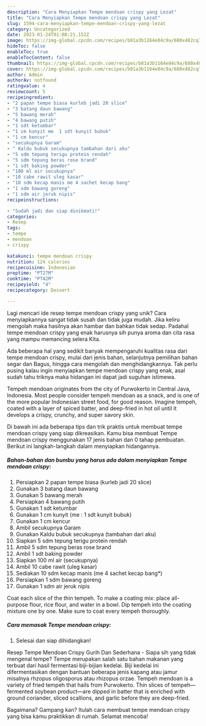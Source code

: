 ```yaml
---
description: "Cara Menyiapkan Tempe mendoan crispy yang Lezat"
title: "Cara Menyiapkan Tempe mendoan crispy yang Lezat"
slug: 1594-cara-menyiapkan-tempe-mendoan-crispy-yang-lezat
category: Uncategorized
date: 2023-01-24T01:08:21.152Z
image: https://img-global.cpcdn.com/recipes/b81a3b1164e84c9a/680x482cq70/tempe-mendoan-crispy-foto-resep-utama.jpg
hideToc: false
enableToc: true
enableTocContent: false
thumbnail: https://img-global.cpcdn.com/recipes/b81a3b1164e84c9a/680x482cq70/tempe-mendoan-crispy-foto-resep-utama.jpg
cover: https://img-global.cpcdn.com/recipes/b81a3b1164e84c9a/680x482cq70/tempe-mendoan-crispy-foto-resep-utama.jpg
author: Admin
authorAv: notfound
ratingvalue: 4
reviewcount: 5
recipeingredient:
- "2 papan tempe biasa kurleb jadi 20 slice"
- "3 batang daun bawang"
- "5 bawang merah"
- "4 bawang putih"
- "1 sdt ketumbar"
- "1 cm kunyit me  1 sdt kunyit bubuk"
- "1 cm kencur"
- "secukupnya Garam"
- " Kaldu bubuk secukupnya tambahan dari aku"
- "5 sdm tepung terigu protein rendah"
- "5 sdm tepung beras rose brand"
- "1 sdt baking powder"
- "100 ml air secukupnya"
- "10 cabe rawit uleg kasar"
- "10 sdm kecap manis me 4 sachet kecap bang"
- "1 sdm bawang goreng"
- "1 sdm air jeruk nipis"
recipeinstructions:

- "Sudah jadi dan siap dinikmati!"
categories:
- Resep
tags:
- tempe
- mendoan
- crispy

katakunci: tempe mendoan crispy 
nutrition: 124 calories
recipecuisine: Indonesian
preptime: "PT27M"
cooktime: "PT42M"
recipeyield: "4"
recipecategory: Dessert

---
```





Lagi mencari ide resep tempe mendoan crispy yang unik? Cara menyiapkannya sangat tidak susah dan tidak juga mudah. Jika keliru mengolah maka hasilnya akan hambar dan bahkan tidak sedap. Padahal tempe mendoan crispy yang enak harusnya sih punya aroma dan cita rasa yang mampu memancing selera Kita.





Ada beberapa hal yang sedikit banyak mempengaruhi kualitas rasa dari tempe mendoan crispy, mulai dari jenis bahan, selanjutnya pemilihan bahan segar dan Bagus, hingga cara mengolah dan menghidangkannya. Tak perlu pusing kalau ingin menyiapkan tempe mendoan crispy yang enak,      asal sudah tahu triknya maka hidangan ini dapat jadi suguhan istimewa.














Tempeh mendoan originates from the city of Purwokerto in Central Java, Indonesia. Most people consider tempeh mendoan as a snack, and is one of the more popular Indonesian street food, for good reason. Imagine tempeh, coated with a layer of spiced batter, and deep-fried in hot oil until it develops a crispy, crunchy, and super savory skin.






Di bawah ini ada beberapa tips dan trik praktis untuk membuat tempe mendoan crispy yang siap dikreasikan. Kamu bisa membuat Tempe mendoan crispy menggunakan 17 jenis bahan dan 0 tahap pembuatan. Berikut ini langkah-langkah dalam menyiapkan hidangannya.

<!--inarticleads1-->

##### Bahan-bahan dan bumbu yang harus ada dalam menyiapkan Tempe mendoan crispy:

1. Persiapkan 2 papan tempe biasa (kurleb jadi 20 slice)
1. Gunakan 3 batang daun bawang
1. Gunakan 5 bawang merah
1. Persiapkan 4 bawang putih
1. Gunakan 1 sdt ketumbar
1. Gunakan 1 cm kunyit (me : 1 sdt kunyit bubuk)
1. Gunakan 1 cm kencur
1. Ambil secukupnya Garam
1. Gunakan  Kaldu bubuk secukupnya (tambahan dari aku)
1. Siapkan 5 sdm tepung terigu protein rendah
1. Ambil 5 sdm tepung beras rose brand
1. Ambil 1 sdt baking powder
1. Siapkan 100 ml air (secukupnya)
1. Ambil 10 cabe rawit (uleg kasar)
1. Sediakan 10 sdm kecap manis (me 4 sachet kecap bang*)
1. Persiapkan 1 sdm bawang goreng
1. Gunakan 1 sdm air jeruk nipis


Coat each slice of the thin tempeh. To make a coating mix: place all-purpose flour, rice flour, and water in a bowl. Dip tempeh into the coating mixture one by one. Make sure to coat every tempeh thoroughly. 

<!--inarticleads2-->

##### Cara memasak Tempe mendoan crispy:


1. Selesai dan siap dihidangkan!

Resep Tempe Mendoan Crispy Gurih Dan Sederhana - Siapa sih yang tidak mengenal tempe? Tempe merupakan salah satu bahan makanan yang terbuat dari hasil fermentasi biji-bijian kedelai. Biji kedelai ini difermentasikan dengan bantuan beberapa jenis kapang atau jamur misalnya rhzopus oligosporus atau rhizopus orzae. Tempeh mendoan is a variety of fried tempeh that hails from Purwokerto. Thin slices of tempeh—fermented soybean product—are dipped in batter that is enriched with ground coriander, sliced scallions, and garlic before they are deep-fried. 

Bagaimana? Gampang kan? Itulah cara membuat tempe mendoan crispy yang bisa kamu praktikkan di rumah. Selamat mencoba!
